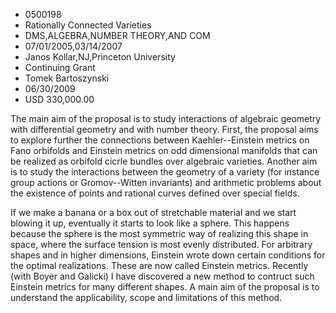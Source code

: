 
* 0500198
* Rationally Connected Varieties
* DMS,ALGEBRA,NUMBER THEORY,AND COM
* 07/01/2005,03/14/2007
* Janos Kollar,NJ,Princeton University
* Continuing Grant
* Tomek Bartoszynski
* 06/30/2009
* USD 330,000.00

The main aim of the proposal is to study interactions of algebraic geometry with
differential geometry and with number theory. First, the proposal aims to
explore further the connections between Kaehler--Einstein metrics on Fano
orbifolds and Einstein metrics on odd dimensional manifolds that can be realized
as orbifold cicrle bundles over algebraic varieties. Another aim is to study the
interactions between the geometry of a variety (for instance group actions or
Gromov--Witten invariants) and arithmetic problems about the existence of points
and rational curves defined over special fields.

If we make a banana or a box out of stretchable material and we start blowing it
up, eventually it starts to look like a sphere. This happens because the sphere
is the most symmetric way of realizing this shape in space, where the surface
tension is most evenly distributed. For arbitrary shapes and in higher
dimensions, Einstein wrote down certain conditions for the optimal realizations.
These are now called Einstein metrics. Recently (with Boyer and Galicki) I have
discovered a new method to contruct such Einstein metrics for many different
shapes. A main aim of the proposal is to understand the applicability, scope and
limitations of this method.


